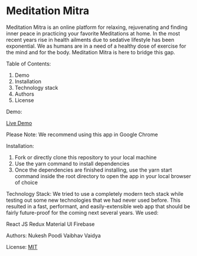 # Meditation Mitra

Meditation Mitra is an online platform for relaxing, rejuvenating and finding inner peace in practicing your favorite Meditations at home. In the most recent years rise in health ailments due to sedative lifestyle has been exponential. We as humans are in a need of a healthy dose of exercise for the mind and for the body. Meditation Mitra is here to bridge this gap.

Table of Contents:
1. Demo
2. Installation
3. Technology stack
4. Authors
5. License

Demo:

[Live Demo](https://meditationmitra.herokuapp.com/)

Please Note: We recommend using this app in Google Chrome

Installation:
1. Fork or directly clone this repository to your local machine
2. Use the yarn command to install dependencies
3. Once the dependencies are finished installing, use the yarn start command inside the root directory to open the app in your local browser of choice

Technology Stack:
We tried to use a completely modern tech stack while testing out some new technologies that we had never used before. This resulted in a fast, performant, and easily-extensible web app that should be fairly future-proof for the coming next several years. We used:

React JS
Redux
Material UI
Firebase

Authors:
Nukesh Poodi
Vaibhav Vaidya

License:
[MIT](https://opensource.org/licenses/MIT)



